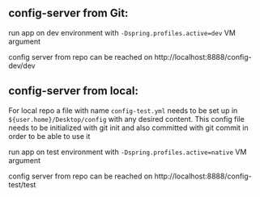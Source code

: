 ## config-server from Git:

run app on dev environment with `-Dspring.profiles.active=dev` VM argument
   
config server from repo can be reached on http://localhost:8888/config-dev/dev

## config-server from local:

For local repo a file with name `config-test.yml` needs to be set up in `${user.home}/Desktop/config` with any desired content.
This config file needs to be initialized with git init and also committed with git commit in order to be able to use it

run app on test environment with `-Dspring.profiles.active=native` VM argument
   
config server from repo can be reached on http://localhost:8888/config-test/test

